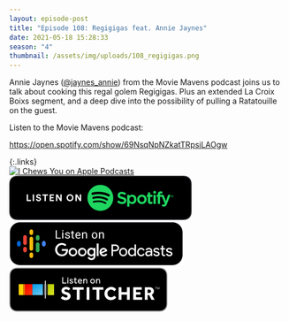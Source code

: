 ```yaml
---
layout: episode-post
title: "Episode 108: Regigigas feat. Annie Jaynes"
date: 2021-05-18 15:28:33
season: "4"
thumbnail: /assets/img/uploads/108_regigigas.png
---
```

Annie Jaynes ([@jaynes_annie](https://twitter.com/jaynes_annie)) from the Movie Mavens podcast joins us to talk about cooking this regal golem Regigigas. Plus an extended La Croix Boixs segment, and a deep dive into the possibility of pulling a Ratatouille on the guest.

Listen to the Movie Mavens podcast:

https://open.spotify.com/show/69NsqNpNZkatTRpsiLAOgw

{:.links}\
[![I Chews You on Apple Podcasts](https://linkmaker.itunes.apple.com/en-us/badge-lrg.svg?releaseDate=2019-04-16T00:00:00Z&kind=podcast&bubble=podcasts)](https://podcasts.apple.com/us/podcast/108-regigigas-feat-annie-jaynes/id1455409177?i=1000522179139)  [![I Chews You on Spotify](/assets/img/uploads/spotify-badge-button.svg)](https://open.spotify.com/episode/1tJK6eeYMepfTfO0R7Mj68?si=KC0YKQSzSlSGnziWjMq1zA)  [![I Chews You on Google Podcasts](/assets/img/uploads/google-podcasts-badge-button.svg)](https://podcasts.google.com/feed/aHR0cHM6Ly9pY2hld3N5b3UubGlic3luLmNvbS9yc3M/episode/NDUwNmRmOTItMWI2Yi00ODA4LThjY2UtNDZlOTllYTJlNWU3?sa=X&ved=0CA0QkfYCahcKEwjwoM7-otTwAhUAAAAAHQAAAAAQAQ)  [![I Chews You on Stitcher](/assets/img/uploads/stitcher-badge-button.svg)](https://www.stitcher.com/s?eid=84041523)